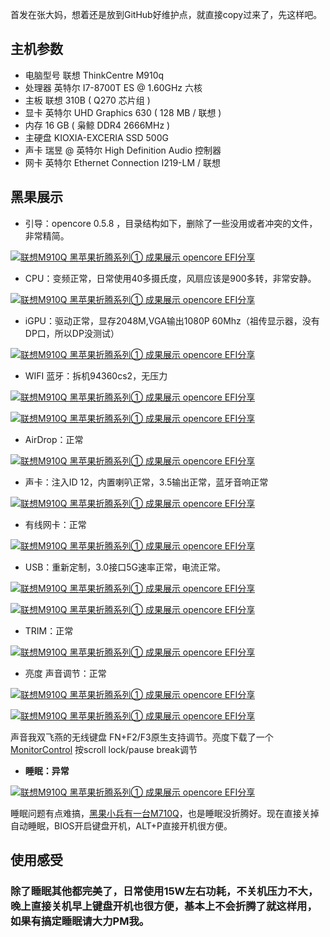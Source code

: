 首发在张大妈，想着还是放到GitHub好维护点，就直接copy过来了，先这样吧。

## 主机参数

-  电脑型号       联想 ThinkCentre M910q 
-  处理器        英特尔 I7-8700T ES @ 1.60GHz 六核
-  主板         联想 310B ( Q270 芯片组 )
-  显卡         英特尔 UHD Graphics 630 ( 128 MB / 联想 )
-  内存         16 GB ( 枭鲸 DDR4 2666MHz )
-  主硬盘        KIOXIA-EXCERIA SSD 500G
-  声卡         瑞昱  @ 英特尔 High Definition Audio 控制器
-  网卡         英特尔 Ethernet Connection  I219-LM / 联想

## 黑果展示

- 引导：opencore 0.5.8 ，目录结构如下，删除了一些没用或者冲突的文件，非常精简。

[![联想M910Q 黑苹果折腾系列① 成果展示 opencore EFI分享](https://qnam.smzdm.com/202006/05/5ed9c7825a8196234.png_e680.jpg)](https://post.smzdm.com/p/a78zgzko/pic_2/)

- CPU：变频正常，日常使用40多摄氏度，风扇应该是900多转，非常安静。

[![联想M910Q 黑苹果折腾系列① 成果展示 opencore EFI分享](https://qnam.smzdm.com/202006/05/5ed9c844b5cad32.png_e680.jpg)](https://post.smzdm.com/p/a78zgzko/pic_3/)

- iGPU：驱动正常，显存2048M,VGA输出1080P 60Mhz（祖传显示器，没有DP口，所以DP没测试）

[![联想M910Q 黑苹果折腾系列① 成果展示 opencore EFI分享](https://qnam.smzdm.com/202006/05/5ed9c94ea0d866035.png_e680.jpg)](https://post.smzdm.com/p/a78zgzko/pic_4/)

-    WIFI 蓝牙：拆机94360cs2，无压力

[![联想M910Q 黑苹果折腾系列① 成果展示 opencore EFI分享](https://qnam.smzdm.com/202006/05/5ed9ca2e4c9a83586.png_e680.jpg)](https://post.smzdm.com/p/a78zgzko/pic_5/)

[![联想M910Q 黑苹果折腾系列① 成果展示 opencore EFI分享](https://qnam.smzdm.com/202006/05/5ed9ca3847dd83231.png_e680.jpg)](https://post.smzdm.com/p/a78zgzko/pic_6/)

- AirDrop：正常

[![联想M910Q 黑苹果折腾系列① 成果展示 opencore EFI分享](https://qnam.smzdm.com/202006/05/5ed9cae62ba2a4571.png_e680.jpg)](https://post.smzdm.com/p/a78zgzko/pic_7/)

- 声卡：注入ID 12，内置喇叭正常，3.5输出正常，蓝牙音响正常

[![联想M910Q 黑苹果折腾系列① 成果展示 opencore EFI分享](https://qnam.smzdm.com/202006/05/5ed9cb728f2db157.png_e680.jpg)](https://post.smzdm.com/p/a78zgzko/pic_8/)

- 有线网卡：正常

[![联想M910Q 黑苹果折腾系列① 成果展示 opencore EFI分享](https://qnam.smzdm.com/202006/05/5ed9cbe1c87c78165.png_e680.jpg)](https://post.smzdm.com/p/a78zgzko/pic_9/)

- USB：重新定制，3.0接口5G速率正常，电流正常。

[![联想M910Q 黑苹果折腾系列① 成果展示 opencore EFI分享](https://qnam.smzdm.com/202006/05/5ed9cc77181689115.png_e680.jpg)](https://post.smzdm.com/p/a78zgzko/pic_10/)

[![联想M910Q 黑苹果折腾系列① 成果展示 opencore EFI分享](https://qnam.smzdm.com/202006/05/5ed9ccece9c855303.png_e680.jpg)](https://post.smzdm.com/p/a78zgzko/pic_11/)

- TRIM：正常

[![联想M910Q 黑苹果折腾系列① 成果展示 opencore EFI分享](https://qnam.smzdm.com/202006/05/5ed9cd3e645564211.png_e680.jpg)](https://post.smzdm.com/p/a78zgzko/pic_12/)

- 亮度 声音调节：正常
  


[![联想M910Q 黑苹果折腾系列① 成果展示 opencore EFI分享](https://qnam.smzdm.com/202006/05/5ed9ce53345441781.png_e680.jpg)](https://post.smzdm.com/p/a78zgzko/pic_13/)

[![联想M910Q 黑苹果折腾系列① 成果展示 opencore EFI分享](https://qnam.smzdm.com/202006/05/5ed9ce5a52c6d5884.png_e680.jpg)](https://post.smzdm.com/p/a78zgzko/pic_14/)

声音我双飞燕的无线键盘 FN+F2/F3原生支持调节。亮度下载了一个[MonitorControl](https://github.com/MonitorControl/MonitorControl) 按scroll lock/pause break调节

- **睡眠：异常** 



[![联想M910Q 黑苹果折腾系列① 成果展示 opencore EFI分享](https://qnam.smzdm.com/202006/05/5ed9cf58bb4d71069.png_e680.jpg)](https://post.smzdm.com/p/a78zgzko/pic_15/)

睡眠问题有点难搞，[黑果小兵有一台M710Q](https://github.com/daliansky/Lenovo-M710Q-Hackintosh)，也是睡眠没折腾好。现在直接关掉自动睡眠，BIOS开启键盘开机，ALT+P直接开机很方便。

## 使用感受 

###     除了睡眠其他都完美了，日常使用15W左右功耗，不关机压力不大，晚上直接关机早上键盘开机也很方便，基本上不会折腾了就这样用，如果有搞定睡眠请大力PM我。